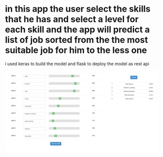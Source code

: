# in this app the user select the skills that he has and select a level for each skill and the app will predict a list of job  sorted from the the most suitable job for him to the less one
i used keras to build the model and flask to deploy the model as rest api 

  <img src="Capture.PNG">
